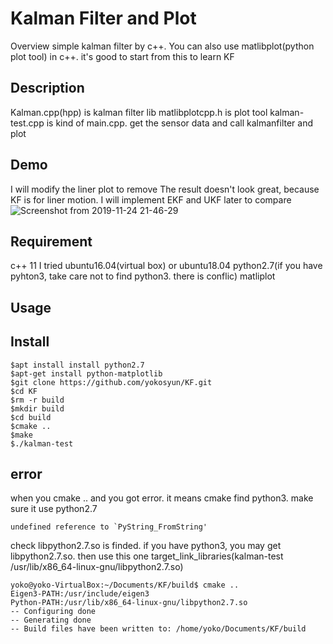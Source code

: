Kalman Filter and Plot
=============
Overview
simple kalman filter by c++. You can also use matlibplot(python plot tool) in c++.
it's good to start from this to learn KF

## Description
Kalman.cpp(hpp) is kalman filter lib
matlibplotcpp.h is plot tool
kalman-test.cpp is kind of main.cpp. get the sensor data and call kalmanfilter and plot

## Demo
I will modify the liner plot to remove
The result doesn't look great, because KF is for liner motion. I will implement EKF and UKF later to compare 
![Screenshot from 2019-11-24 21-46-29](https://user-images.githubusercontent.com/45687080/69494896-31eb2000-0f04-11ea-951e-9304ab4f59ab.png)

## Requirement
c++ 11
I tried ubuntu16.04(virtual box) or ubuntu18.04
python2.7(if you have pyhton3, take care not to find python3. there is conflic)
matliplot

## Usage

## Install
```
$apt install install python2.7
$apt-get install python-matplotlib
$git clone https://github.com/yokosyun/KF.git
$cd KF
$rm -r build
$mkdir build
$cd build
$cmake ..
$make
$./kalman-test

```

## error
when you cmake .. and you got error. it means cmake find python3. make sure it use python2.7
```
undefined reference to `PyString_FromString'
```
check libpython2.7.so is finded. if you have python3, you may get libpython2.7.so. then use this one
target_link_libraries(kalman-test /usr/lib/x86_64-linux-gnu/libpython2.7.so)
```
yoko@yoko-VirtualBox:~/Documents/KF/build$ cmake ..
Eigen3-PATH:/usr/include/eigen3
Python-PATH:/usr/lib/x86_64-linux-gnu/libpython2.7.so
-- Configuring done
-- Generating done
-- Build files have been written to: /home/yoko/Documents/KF/build
```
